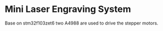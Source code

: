 # Mini Laser Engraving System
Base on stm32f103zet6
two A4988 are used to drive the stepper motors.
